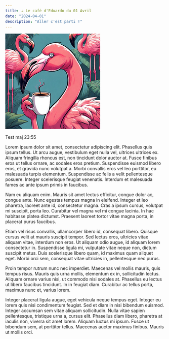 ```yaml
---
title: ☕ Le café d'Eduardo du 01 Avril
date: "2024-04-01"
description: "Aller c'est parti !"
---
```


![Café d'Eduardo](../eduardo.png)

Test maj 23:55

Lorem ipsum dolor sit amet, consectetur adipiscing elit. Phasellus quis ipsum tellus. Ut arcu augue, vestibulum eget nulla vel, ultrices ultrices ex. Aliquam fringilla rhoncus est, non tincidunt dolor auctor at. Fusce finibus eros ut tellus ornare, ac sodales eros pretium. Suspendisse euismod libero eros, et gravida nunc volutpat a. Morbi convallis eros vel leo porttitor, eu malesuada turpis elementum. Suspendisse ac felis a velit pellentesque posuere. Integer scelerisque feugiat venenatis. Interdum et malesuada fames ac ante ipsum primis in faucibus.

Nam eu aliquam enim. Mauris sit amet lectus efficitur, congue dolor ac, congue ante. Nunc egestas tempus magna in eleifend. Integer et leo pharetra, laoreet ante id, consectetur magna. Cras a ipsum cursus, volutpat mi suscipit, porta leo. Curabitur vel magna vel mi congue lacinia. In hac habitasse platea dictumst. Praesent laoreet tortor vitae magna porta, in placerat purus faucibus.

Etiam vel risus convallis, ullamcorper libero id, consequat libero. Quisque cursus velit at mauris suscipit tempor. Sed lectus eros, ultricies vitae aliquam vitae, interdum non eros. Ut aliquam odio augue, id aliquam lorem consectetur in. Suspendisse ligula mi, vulputate vitae neque non, dictum suscipit metus. Duis scelerisque libero quam, id maximus quam aliquet eget. Morbi orci sem, consequat vitae ultricies in, pellentesque nec purus.

Proin tempor rutrum nunc nec imperdiet. Maecenas vel mollis mauris, quis tempus risus. Mauris quis urna mollis, elementum ex in, sollicitudin lectus. Aliquam ornare varius nisi, ut commodo nisi sodales at. Phasellus eu lectus ut libero faucibus tincidunt. In in feugiat diam. Curabitur ac tellus porta, maximus nunc et, varius lorem.

Integer placerat ligula augue, eget vehicula neque tempus eget. Integer eu lorem quis nisi condimentum feugiat. Sed et diam in nisi bibendum euismod. Integer accumsan sem vitae aliquam sollicitudin. Nulla vitae sapien pellentesque, tristique urna a, cursus elit. Phasellus diam libero, pharetra at iaculis non, viverra sit amet lorem. Aliquam luctus mi ipsum. Fusce ut bibendum sem, at porttitor tellus. Maecenas auctor maximus finibus. Mauris ut mollis orci.
